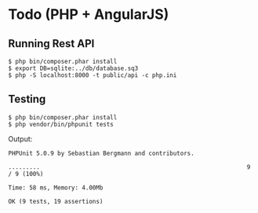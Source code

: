 # Todo (PHP + AngularJS)

## Running Rest API
```shell
$ php bin/composer.phar install
$ export DB=sqlite:../db/database.sq3
$ php -S localhost:8000 -t public/api -c php.ini
```

## Testing
```shell
$ php bin/composer.phar install
$ php vendor/bin/phpunit tests
```
Output:

```
PHPUnit 5.0.9 by Sebastian Bergmann and contributors.

.........                                                           9 / 9 (100%)

Time: 58 ms, Memory: 4.00Mb

OK (9 tests, 19 assertions)
```
